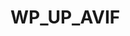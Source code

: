 # WP_UP_AVIF

<?php
/**
 * WordPress enable Import AVIF file
 *
 * @see https://developer.wordpress.org/reference/functions/wp_check_filetype_and_ext/
 */
function barrd_enable_avif_types( $types, $file, $filename, $mimes ) {
	if ( false !== strpos( $filename, '.avif' ) ) {
		$types['ext']  = 'avif';
		$types['type'] = 'image/avif';
	}

	return $types;
}
add_filter( 'wp_check_filetype_and_ext', 'barrd_enable_avif_types', 10, 4 );

/**
 * Add mime type
 *
 * @see https://developer.wordpress.org/reference/hooks/upload_mimes/
 */
function barrd_enable_avif_mime( $mimes ) {
	$mimes['avif'] = 'image/avif';

	return $mimes;
}
add_filter( 'upload_mimes', 'barrd_enable_avif_mime' );
